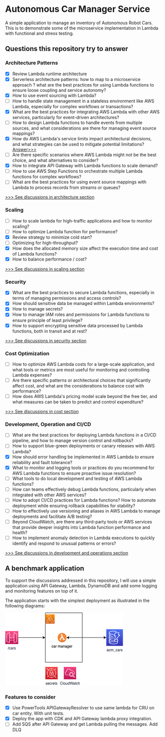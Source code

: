 # Autonomous Car Manager Service

A simple application to manage an inventory of Autonomous Robot Cars. This is to demonstrate some of the microservice implementation in Lambda with functional and stress testing.

## Questions this repository try to answer

### Architecture Patterns

* [x] Review Lambda runtime architecture
* [x] Serverless architecture patterns: how to map to a microservice approach ? what are the best practices for using Lambda functions to ensure loose coupling and service autonomy?
* [x] How to use event sourcing with Lambda? 
* [ ] How to handle state management in a stateless environment like AWS Lambda, especially for complex workflows or transactions?
* [x] What are the best practices for integrating AWS Lambda with other AWS services, particularly for event-driven architectures?
* [ ] How to design Lambda functions to handle events from multiple sources, and what considerations are there for managing event source mappings?
* [x] How do AWS Lambda's service limits impact architectural decisions, and what strategies can be used to mitigate potential limitations? [Answer>>>](./architecture.md/#service-limit-or-quotas)
* [ ] Are there specific scenarios where AWS Lambda might not be the best choice, and what alternatives to consider?
* [x] How to integrate API Gateway with Lambda functions to scale demand? 
* [ ] How to use AWS Step Functions to orchestrate multiple Lambda functions for complex workflows?
* [ ] What are the best practices for using event source mappings with Lambda to process records from streams or queues?

[>>> See discussions in architecture section](./architecture.md)

### Scaling

* [ ] How to scale lambda for high-traffic applications and how to monitor scaling?
* [ ] How to optimize Lambda function for performance?
* [x] Review strategy to minimize cold start?
* [ ] Optimizing for high-throughput?
* [x] How does the allocated memory size affect the execution time and cost of Lambda functions?
* [x] How to balance performance / cost?

[>>> See discussions in scaling section](./scaling.md)

### Security

* [X] What are the best practices to secure Lambda functions, especially in terms of managing permissions and access controls?
* [X] How should sensitive data be managed within Lambda environments?
* [X] How to manage secrets?
* [X] How to manage IAM roles and permissions for Lambda functions to ensure principle of least privilege?
* [X] How to support encrypting sensitive data processed by Lambda functions, both in transit and at rest?

[>>> See discussions in security section](./security.md)

### Cost Optimization

* [ ] How to optimize AWS Lambda costs for a large-scale application, and what tools or metrics are most useful for monitoring and controlling Lambda expenses?
* [ ] Are there specific patterns or architectural choices that significantly affect cost, and what are the considerations to balance cost with performance?
* [ ] How does AWS Lambda's pricing model scale beyond the free tier, and what measures can be taken to predict and control expenditure?

[>>> See discussions in cost section](./cost.md)

### Development, Operation and CI/CD

* [ ] What are the best practices for deploying Lambda functions in a CI/CD pipeline, and how to manage version control and rollbacks?
* [ ] How to support blue-green deployments or canary releases with AWS Lambda?
* [x] How should error handling be implemented in AWS Lambda to ensure reliability and fault tolerance?
* [x] What to monitor and logging tools or practices do you recommend for AWS Lambda functions to ensure proactive issue resolution?
* [ ] What tools to do local development and testing of AWS Lambda functions?
* [ ] How can teams effectively debug Lambda functions, particularly when integrated with other AWS services?
* [ ] How to adopt CI/CD practices for Lambda functions? How to automate deployment while ensuring rollback capabilities for stability?
* [ ] How to effectively use versioning and aliases in AWS Lambda to manage deployments and facilitate A/B testing?
* [ ] Beyond CloudWatch, are there any third-party tools or AWS services that provide deeper insights into Lambda function performance and health?
* [ ] How to implement anomaly detection in Lambda executions to quickly identify and respond to unusual patterns or errors?

[>>> See discussions in development and operations section](./dev_ops.md)

## A benchmark application

To support the discussions addressed in this repository, I will use a simple application using API Gateway, Lambda, DynamoDB and add some logging and monitoring features on top of it.

The application starts with the simplest deployment as illustrated in the following diagrams:

![](./diagrams/acm-base.drawio.png)

### Features to consider

* [x] Use PowerTools APIGatewayResolver to use same lambda for CRU on car entity. With unit tests.
* [x] Deploy the app with CDK and API Gateway lambda proxy integration. 
* [ ] Add SQS after API Gateway and get Lambda pulling the messages. Add DLQ